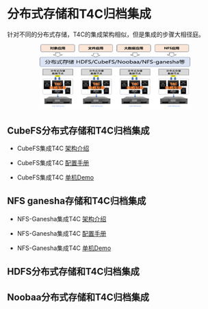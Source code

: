 # 分布式存储和T4C归档集成
针对不同的分布式存储，T4C的集成架构相似，但是集成的步骤大相径庭。


<div align="center"> <img src=../overview/pic/storage_t4c.png width=70% /> </div>


## CubeFS分布式存储和T4C归档集成
 * CubeFS集成T4C [架构介绍](cubefs/cubefs_overview.md)

 * CubeFS集成T4C [配置手册](cubefs/cubefs_steps.md)

 * CubeFS集成T4C [单机Demo](cubefs/demo.md)


## NFS ganesha存储和T4C归档集成
 * NFS-Ganesha集成T4C [架构介绍](ganesha/ganesha_overview.md)

 * NFS-Ganesha集成T4C [配置手册](ganesha/ganesha_steps.md)

 * NFS-Ganesha集成T4C [单机Demo](ganesha/demo.md)


## HDFS分布式存储和T4C归档集成



## Noobaa分布式存储和T4C归档集成

